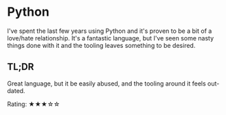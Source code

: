 # Python

I've spent the last few years using Python and it's proven to be a bit of a love/hate relationship.  It's a fantastic language, but I've seen some nasty things done with it and the tooling leaves something to be desired.

## TL;DR

Great language, but it be easily abused, and the tooling around it feels out-dated.

Rating: ★★★☆☆
